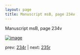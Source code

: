 ```yaml
---
layout: page
title: Manuscript msB, page 234v
---
```


Manuscript msB, page 234v

[![image](http://www.homermultitext.org/iipsrv?OBJ=IIP,1.0&FIF=/project/homer/pyramidal/deepzoom/hmt/vbbifolio/pending/vb_234v_235r.tif&WID=100&CVT=JPEG)](http://www.homermultitext.org/ict2/?urn=urn:cite2:hmt:vbbifolio.pending:vb_234v_235r)

prev:  [234r](../234r) | next:  [235r](../235r)

